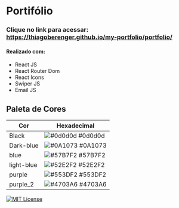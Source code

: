 
# Portifólio

### Clique no link para acessar: https://thiagoberenger.github.io/my-portfolio/portfolio/

#### Realizado com: 
- React JS
- React Router Dom
- React Icons
- Swiper JS
- Email JS

## Paleta de Cores

| Cor               | Hexadecimal                                                |
| ----------------- | ---------------------------------------------------------------- |
| Black      | ![#0d0d0d](https://via.placeholder.com/10/0d0d0d?text=+) #0d0d0d |
| Dark-blue      | ![#0A1073](https://via.placeholder.com/10/0A1073?text=+) #0A1073 |
| blue       | ![#57B7F2](https://via.placeholder.com/10/57B7F2?text=+) #57B7F2 |
| light-blue       | ![#52E2F2](https://via.placeholder.com/10/52E2F2?text=+) #52E2F2 |
| purple      | ![#553DF2](https://via.placeholder.com/10/553DF2?text=+) #553DF2 |
| purple_2     | ![#4703A6](https://via.placeholder.com/10/52E2F2?text=+) #4703A6 |



[![MIT License](https://img.shields.io/badge/License-MIT-green.svg)](https://choosealicense.com/licenses/mit/)
